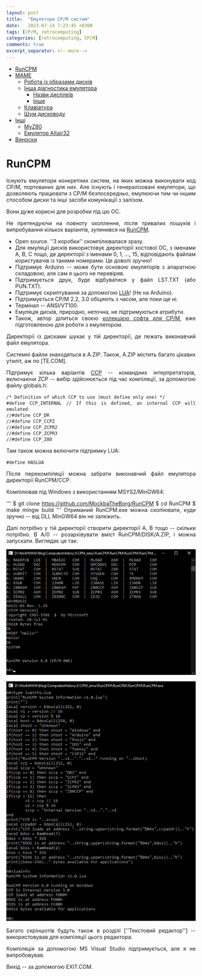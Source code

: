 ```yaml
---
layout: post
title:  "Емулятори CP/M систем"
date:   2023-07-14 7:23:45 +0300
tags: [CP/M, retrocomputing]
categories: [retrocomputing, CP/M]
comments: true
excerpt_separator: <!--more-->
---
```


- [RunCPM](#runcpm)
- [MAME](#mame)
  - [Робота із образами дисків](#робота-із-образами-дисків)
  - [Інша діагностика емулятора](#інша-діагностика-емулятора)
    - [Назви дисплеїв](#назви-дисплеїв)
    - [Інше](#інше)
  - [Клавіатура](#клавіатура)
  - [Шум дисководу](#шум-дисководу)
- [Інші](#інші)
  - [MyZ80](#myz80)
  - [Емулятор Altair32](#емулятор-altair32)
- [Виноски](#виноски)


# RunCPM

Існують емулятори конкретних систем, на яких можна виконувати код CP/M, портованих для них. Але існують і генералізовані емулятори, що дозволяють працювати з CP/M безпосередньо, емулюючи тим чи іншим способом диски та інші засоби комунікації з залізом. 

Вони дуже корисні для розробки під цю ОС. 

Не претендуючи на повноту охоплення, після тривалих пошуків і випробування кількох варіантів, зупинився на [RunCPM](https://github.com/MockbaTheBorg/RunCPM).


<!--more-->

<style>body {text-align: justify}</style>

- Open source. ''З коробки'' скомпілювалася зразу.
- Для емуляції дисків використовує директорії хостової ОС, з іменами A, B, C тощо, де директорії з іменами 0, 1, ..., 15, відповідають файлам користувачів із такими номерами. Це доволі зручно! 
- Підтримує Arduino -- може бути основою емуляторів з апаратною складовою, але сам я цього не перевіряв.
- Підтримується друк, буде відбуватися у файл LST.TXT (або PUN.TXT).
- Підтримує скриптування за допомогою [LUA](http://indrekis2.blogspot.com/2011/12/lua.html)! (Не на Arduino).
- Підтримується CP/M 2.2, 3.0 обіцяють з часом, але поки ще ні.
- Термінал -- ANSI/VT100.
- Емуляція дисків, природно, неточна, не підтримуються атрибути.
- Також, автор ділиться своєю [колекцією софта для CP/M](https://drive.google.com/drive/folders/11WIu8rD_7pIDaET7dqTeA73CvX0jkxz2), вже підготовленою для роботи з емулятором.


Директорії із дисками шукає у тій директорії, де лежать виконавчий файл емулятора. 

Системні файли знаходяться в A.ZIP. Також, A.ZIP містить багато цікавих утиліт, аж по [TE.COM].
<!-- додати лінк на пост про нього -->

Підтримує кілька варіантів [CCP](https://en.wikipedia.org/wiki/CP/M#Console_Command_Processor) -- командних інтерпретаторів, включаючи ZCP -- вибір здійснюється під час компіляції, за допомогою файлу globals.h:
```
/* Definition of which CCP to use (must define only one) */
#define CCP_INTERNAL // If this is defined, an internal CCP will emulated
//#define CCP_DR
//#define CCP_CCPZ
//#define CCP_ZCPR2
//#define CCP_ZCPR3
//#define CCP_Z80
```

Там також можна включити підтримку LUA:
```
#define HASLUA	
```

Після перекомпіляції можна забрати виконавчий файл емулятора директорії RunCPM/CCP.

Компілював під Windows з використанням MSYS2/MinGW64:

'''
$ git clone https://github.com/MockbaTheBorg/RunCPM
$ cd RunCPM
$ make mingw build 
'''
Отриманий RunCPM.exe можна скопіювати, куди зручно -- від DLL MinGW64 він не залежить. 

Далі потрібно у тій директорії створити директорії A, B тощо -- скільки потрібно. В A/0 -- розархівувати вміст RunCPM/DISK/A.ZIP, і можна запускати. Виглядає це так: 

![](/retrocomputing/cpm/pics/runcpm_scr.png)

![](/retrocomputing/cpm/pics/runcpm_lua_scr.png)

Багато скріншотів будуть також в розділі [''Текстовий редактор''] -- використовував для компіляції цього редактора.
<!-- TODO: Додати (te_1.md) -->

Компіляція за допомогою MS Visual Studio підтримується, але я не випробовував. 

Вихід -- за допомогою EXIT.COM.
